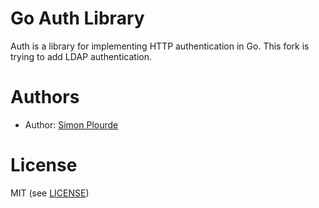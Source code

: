 # Go Auth Library
Auth is a library for implementing HTTP authentication in Go.
This fork is trying to add LDAP authentication.

# Authors
* Author: [Simon Plourde][author]

# License
MIT (see [LICENSE][license])

[author]:                 https://github.com/palourde
[license]:                https://github.com/palourde/logger/blob/master/LICENSE
